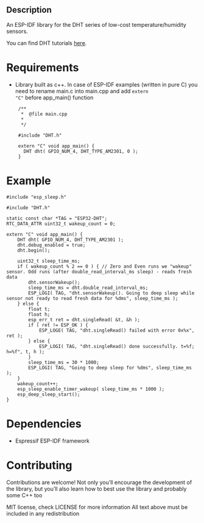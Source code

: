 ## Description

An ESP-IDF library for the DHT series of low-cost temperature/humidity sensors.

You can find DHT tutorials [here](https://learn.adafruit.com/dht).

# Requirements
 * Library built as c++. In case of ESP-IDF examples (written in pure C) you need to rename main.c into main.cpp and add <code>extern "C"</code> before app_main() function

        /**
         *  @file main.cpp
         *  
         */
        
        #include "DHT.h"
    
        extern "C" void app_main() {
          DHT dht( GPIO_NUM_4, DHT_TYPE_AM2301, 0 );
        }

# Example
    #include "esp_sleep.h"

    #include "DHT.h"

    static const char *TAG = "ESP32-DHT";
    RTC_DATA_ATTR uint32_t wakeup_count = 0;

    extern "C" void app_main() {
        DHT dht( GPIO_NUM_4, DHT_TYPE_AM2301 );
        dht.debug_enabled = true;
        dht.begin();

        uint32_t sleep_time_ms;
        if ( wakeup_count % 2 == 0 ) { // Zero and Even runs we "wakeup" sensor. Odd runs (after double_read_interval_ms sleep) - reads fresh data
            dht.sensorWakeup();
            sleep_time_ms = dht.double_read_interval_ms;
            ESP_LOGI( TAG, "dht.sensorWakeup(). Going to deep sleep while sensor not ready to read fresh data for %dms", sleep_time_ms );
        } else {
            float t;
            float h;
            esp_err_t ret = dht.singleRead( &t, &h );
            if ( ret != ESP_OK ) {
                ESP_LOGE( TAG, "dht.singleRead() failed with error 0x%x", ret );
            } else {
                ESP_LOGI( TAG, "dht.singleRead() done successfully. t=%f; h=%f", t, h );
            }
            sleep_time_ms = 30 * 1000;
            ESP_LOGI( TAG, "Going to deep sleep for %dms", sleep_time_ms );
        }
        wakeup_count++;
        esp_sleep_enable_timer_wakeup( sleep_time_ms * 1000 );
        esp_deep_sleep_start();
    }

# Dependencies
 * Espressif ESP-IDF framework

# Contributing
Contributions are welcome!  Not only you’ll encourage the development of the library, but you’ll also learn how to best use the library and probably some C++ too

MIT license, check LICENSE for more information
All text above must be included in any redistribution
